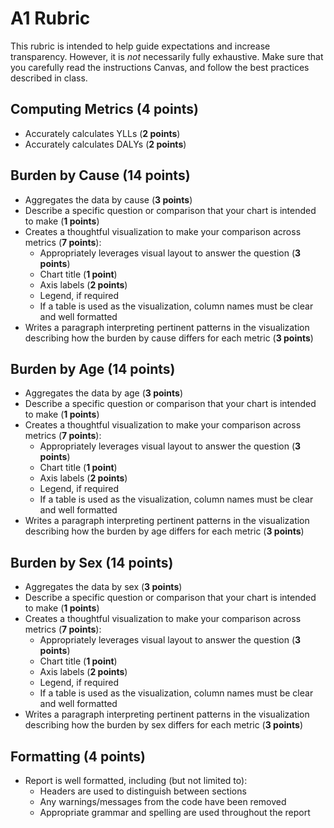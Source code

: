 # A1 Rubric
This rubric is intended to help guide expectations and increase transparency. However, it is _not_ necessarily fully exhaustive. Make sure that you carefully read the instructions Canvas, and follow the best practices described in class.

## Computing Metrics (**4 points**)
- Accurately calculates YLLs (**2 points**)
- Accurately calculates DALYs (**2 points**)


## Burden by Cause (**14 points**)
- Aggregates the data by cause (**3 points**)
- Describe a specific question or comparison that your chart is intended to make (**1 points**)
- Creates a thoughtful visualization to make your comparison across metrics (**7 points**):
  - Appropriately leverages visual layout to answer the question (**3 points**)
  - Chart title (**1 point**)
  - Axis labels (**2 points**)
  - Legend, if required
  - If a table is used as the visualization, column names must be clear and well formatted
- Writes a paragraph interpreting pertinent patterns in the visualization describing how the burden by cause differs for each metric  (**3 points**)

## Burden by Age (**14 points**)
- Aggregates the data by age (**3 points**)
- Describe a specific question or comparison that your chart is intended to make (**1 points**)
- Creates a thoughtful visualization to make your comparison across metrics (**7 points**):
  - Appropriately leverages visual layout to answer the question (**3 points**)
  - Chart title (**1 point**)
  - Axis labels (**2 points**)
  - Legend, if required
  - If a table is used as the visualization, column names must be clear and well formatted
- Writes a paragraph interpreting pertinent patterns in the visualization describing how the burden by age differs for each metric  (**3 points**)

## Burden by Sex (**14 points**)
- Aggregates the data by sex (**3 points**)
- Describe a specific question or comparison that your chart is intended to make (**1 points**)
- Creates a thoughtful visualization to make your comparison across metrics (**7 points**):
  - Appropriately leverages visual layout to answer the question (**3 points**)
  - Chart title (**1 point**)
  - Axis labels (**2 points**)
  - Legend, if required
  - If a table is used as the visualization, column names must be clear and well formatted
- Writes a paragraph interpreting pertinent patterns in the visualization describing how the burden by sex differs for each metric  (**3 points**)

## Formatting (**4 points**)
- Report is well formatted, including (but not limited to):
  - Headers are used to distinguish between sections
  - Any warnings/messages from the code have been removed
  - Appropriate grammar and spelling are used throughout the report